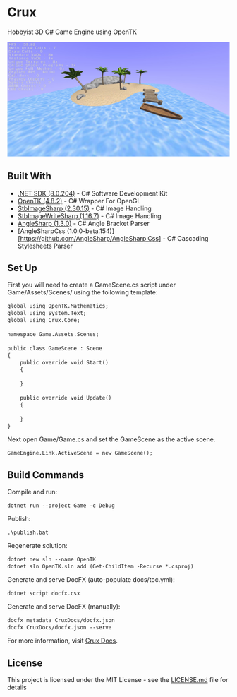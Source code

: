 # Crux

Hobbyist 3D C# Game Engine using OpenTK

![screenshot_1](screenshot_1.jpg)

## Built With

* [.NET SDK (8.0.204)](https://dotnet.microsoft.com/en-us/download/dotnet/8.0) - C# Software Development Kit
* [OpenTK (4.8.2)](https://github.com/opentk/opentk) - C# Wrapper For OpenGL
* [StbImageSharp (2.30.15)](https://github.com/StbSharp/StbImageSharp) - C# Image Handling
* [StbImageWriteSharp (1.16.7)](https://github.com/StbSharp/StbImageWriteSharp) - C# Image Handling
* [AngleSharp (1.3.0)](https://github.com/AngleSharp/AngleSharp) - C# Angle Bracket Parser
* [AngleSharpCss (1.0.0-beta.154)][https://github.com/AngleSharp/AngleSharp.Css] - C# Cascading Stylesheets Parser

## Set Up

First you will need to create a GameScene.cs script under Game/Assets/Scenes/ using the following template:
```
global using OpenTK.Mathematics;
global using System.Text;
global using Crux.Core;

namespace Game.Assets.Scenes;

public class GameScene : Scene
{
    public override void Start()
    {
        
    }

    public override void Update()
    {
        
    }
}
```

Next open Game/Game.cs and set the GameScene as the active scene.
```
GameEngine.Link.ActiveScene = new GameScene();
```

## Build Commands

Compile and run:
```
dotnet run --project Game -c Debug
```

Publish:
```
.\publish.bat
```

Regenerate solution:
```
dotnet new sln --name OpenTK
dotnet sln OpenTK.sln add (Get-ChildItem -Recurse *.csproj)
```

Generate and serve DocFX (auto-populate docs/toc.yml):
```
dotnet script docfx.csx
```

Generate and serve DocFX (manually):
```
docfx metadata CruxDocs/docfx.json
docfx CruxDocs/docfx.json --serve
```

For more information, visit [Crux Docs](https://jordanmillett.github.io/Crux/).

## License

This project is licensed under the MIT License - see the [LICENSE.md](LICENSE.md) file for details